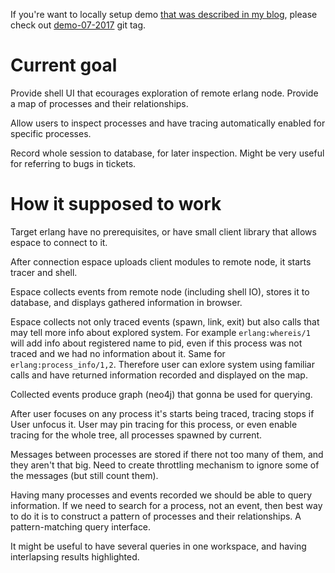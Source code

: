 If you're want to locally setup demo [that was described in my blog](http://vladimir-vg.me/erlang-shell-visualization-demo/), please check out [demo-07-2017](https://github.com/vladimir-vg/espace/tree/demo-07-2017) git tag.

# Current goal

Provide shell UI that ecourages exploration of remote erlang node. Provide a map of processes and their relationships.

Allow users to inspect processes and have tracing automatically enabled for specific processes.

Record whole session to database, for later inspection. Might be very useful for referring to bugs in tickets.

# How it supposed to work

Target erlang have no prerequisites, or have small client library that allows espace to connect to it.

After connection espace uploads client modules to remote node, it starts tracer and shell.

Espace collects events from remote node (including shell IO), stores it to database, and displays gathered information in browser.

Espace collects not only traced events (spawn, link, exit) but also calls that may tell more info about explored system. For example `erlang:whereis/1` will add info about registered name to pid, even if this process was not traced and we had no information about it. Same for `erlang:process_info/1,2`. Therefore user can exlore system using familiar calls and have returned information recorded and displayed on the map.

Collected events produce graph (neo4j) that gonna be used for querying.

After user focuses on any process it's starts being traced, tracing stops if User unfocus it. User may pin tracing for this process, or even enable tracing for the whole tree, all processes spawned by current.

Messages between processes are stored if there not too many of them, and they aren't that big. Need to create throttling mechanism to ignore some of the messages (but still count them).

Having many processes and events recorded we should be able to query information. If we need to search for a process, not an event, then best way to do it is to construct a pattern of processes and their relationships. A pattern-matching query interface.

It might be useful to have several queries in one workspace, and having interlapsing results highlighted.
